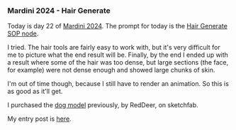 ### Mardini 2024 - Hair Generate

Today is day 22 of [Mardini 2024][mardini-2024]. The prompt for today is the [Hair
Generate SOP node][hair-generate-sop].

I tried. The hair tools are fairly easy to work with, but it's very difficult for me
to picture what the end result will be. Finally, by the end I ended up with a result
where some of the hair was too dense, but large sections (the face, for example)
were not dense enough and showed large chunks of skin.

I'm out of time though, because I still have to render an animation. So this is as
good as it'll get.

I purchased the [dog model][dog-model] previously, by RedDeer, on sketchfab.

My entry post is [here][entry-post].

[mardini-2024]: https://www.sidefx.com/community-main-menu/contests-jams/mardini-2024/
[hair-generate-sop]: https://www.sidefx.com/docs/houdini/nodes/sop/hairgen.html
[dog-model]: https://sketchfab.com/3d-models/dog-labrador-v02-59d22b6d60d74a79abf7ef8263778d88
[entry-post]: https://www.sidefx.com/forum/topic/95113/?page=1#post-417298
